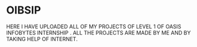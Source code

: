 # OIBSIP
HERE I HAVE UPLOADED ALL OF MY PROJECTS OF LEVEL 1 OF OASIS INFOBYTES INTERNSHIP .
ALL THE PROJECTS ARE MADE BY ME AND BY TAKING HELP OF INTERNET.
